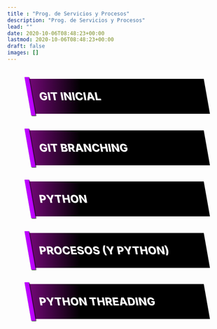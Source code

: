 ```yaml
---
title : "Prog. de Servicios y Procesos"
description: "Prog. de Servicios y Procesos"
lead: ""
date: 2020-10-06T08:48:23+00:00
lastmod: 2020-10-06T08:48:23+00:00
draft: false
images: []
---
```


<style>
[data-dark-mode] body .card {
    background: #45484b;
}
main {
    margin-left: auto;
    margin-right: auto;
    max-width: 600px;
    padding: 0 5vw;
}
a.card {
    display: block;
    text-decoration: none;
    font-weight: 800;
    font-size: 3.5vw;
    text-align: left;
    text-transform: uppercase;
    padding: 1em 1em;
    margin-top: 1.5em;
}
a.card {
    color: white;
    transform: skew(10deg);
    background: linear-gradient(100deg, rgb(124, 8, 128) 0%, rgb(0, 0, 0) 30%);
}
a.card:hover {
    background: #6a0d8c;
}
@media screen and (min-width: 700px) {
    a.card {
        font-size: 25px;
    }
}
a.card::before {
    content: '';
    position: absolute;
    left: -1px;
    bottom: -5%;
    height: 110%;
    width: 10px;
    background: #bc03ff;
    box-shadow: 1px 1px 2px black;
    z-index: 2;
}
</style>
<main>
  <a class="card" href="https://docs.google.com/presentation/d/1PFH06HvcHpF-GwIqEPxYOD2q9CDh80hQ/edit?usp=sharing&ouid=107317849449267205654&rtpof=true&sd=true">Git inicial</a>
  <a class="card" href="https://docs.google.com/presentation/d/1oivy43-OaRixS_1HrmsXmEu49vFxb2fl/edit#slide=id.p1">Git branching</a>
  <a class="card" href="/psp/python/intro/">Python</a>
  <a class="card" href="https://docs.google.com/presentation/d/19wiqBHlPwU4kH4mNQv9ywCVSMH6HKuCJz4Ntpx2O7ng/edit?usp=sharing">Procesos (y Python)</a>
  <a class="card" href="https://docs.google.com/presentation/d/1FWfnNOZ0YbwTBGBR9zavWqL7I0g34Qke1Csh23quvRU/edit?usp=sharing">Python threading</a>
<!--<a class="card" href="https://blu3r4y.github.io/python-for-java-developers/">Python →</a>-->
</main>
